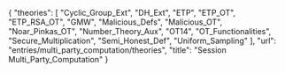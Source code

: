 {
    "theories": [
        "Cyclic_Group_Ext",
        "DH_Ext",
        "ETP",
        "ETP_OT",
        "ETP_RSA_OT",
        "GMW",
        "Malicious_Defs",
        "Malicious_OT",
        "Noar_Pinkas_OT",
        "Number_Theory_Aux",
        "OT14",
        "OT_Functionalities",
        "Secure_Multiplication",
        "Semi_Honest_Def",
        "Uniform_Sampling"
    ],
    "url": "entries/multi_party_computation/theories",
    "title": "Session Multi_Party_Computation"
}